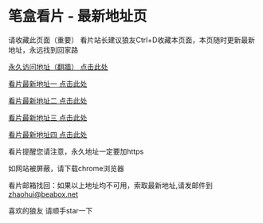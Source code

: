 # 笔盒看片 - 最新地址页

请收藏此页面（重要）
看片站长建议狼友Ctrl+D收藏本页面，本页随时更新最新地址，永远找到回家路

[永久访问地址（翻牆） 点击此处](https://beabox.net/)

[看片最新地址一 点击此处](https://bhc2e9x8u6i3.shop)

[看片最新地址二 点击此处](https://bhm5w7u9u4b4.shop)

[看片最新地址三 点击此处](https://bht1j1j4l8b5.shop)

[看片最新地址四 点击此处](https://bht1z3m1s7k6.shop)

看片提醒您请注意，永久地址一定要加https

如网站被屏蔽，请下载chrome浏览器

看片邮箱找回：如果以上地址均不可用，索取最新地址,请发邮件到 zhaohui@beabox.net

喜欢的狼友 请顺手star一下
